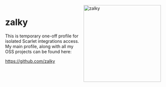 <img src="https://i.imgur.com/GH71uSi.png" title="zalky" align="right" width="250"/>

# zalky

This is temporary one-off profile for isolated Scarlet integrations access. My main profile, along with all my OSS projects can be found here: 

https://github.com/zalky
